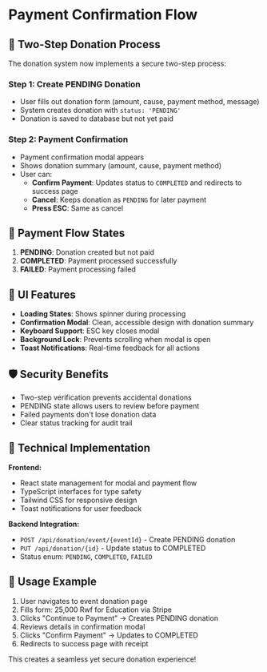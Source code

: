 # Payment Confirmation Flow

## 🎯 **Two-Step Donation Process**

The donation system now implements a secure two-step process:

### Step 1: Create PENDING Donation
- User fills out donation form (amount, cause, payment method, message)
- System creates donation with `status: 'PENDING'`
- Donation is saved to database but not yet paid

### Step 2: Payment Confirmation
- Payment confirmation modal appears
- Shows donation summary (amount, cause, payment method)
- User can:
  - **Confirm Payment**: Updates status to `COMPLETED` and redirects to success page
  - **Cancel**: Keeps donation as `PENDING` for later payment
  - **Press ESC**: Same as cancel

## 🔄 **Payment Flow States**

1. **PENDING**: Donation created but not paid
2. **COMPLETED**: Payment processed successfully  
3. **FAILED**: Payment processing failed

## 🎨 **UI Features**

- **Loading States**: Shows spinner during processing
- **Confirmation Modal**: Clean, accessible design with donation summary
- **Keyboard Support**: ESC key closes modal
- **Background Lock**: Prevents scrolling when modal is open
- **Toast Notifications**: Real-time feedback for all actions

## 🛡️ **Security Benefits**

- Two-step verification prevents accidental donations
- PENDING state allows users to review before payment
- Failed payments don't lose donation data
- Clear status tracking for audit trail

## 🔧 **Technical Implementation**

**Frontend:**
- React state management for modal and payment flow
- TypeScript interfaces for type safety
- Tailwind CSS for responsive design
- Toast notifications for user feedback

**Backend Integration:**
- `POST /api/donation/event/{eventId}` - Create PENDING donation
- `PUT /api/donation/{id}` - Update status to COMPLETED
- Status enum: `PENDING`, `COMPLETED`, `FAILED`

## 🚀 **Usage Example**

1. User navigates to event donation page
2. Fills form: 25,000 Rwf for Education via Stripe
3. Clicks "Continue to Payment" → Creates PENDING donation
4. Reviews details in confirmation modal
5. Clicks "Confirm Payment" → Updates to COMPLETED
6. Redirects to success page with receipt

This creates a seamless yet secure donation experience!